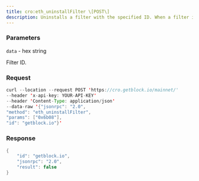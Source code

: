 ```yaml
---
title: cro:eth_uninstallFilter \[POST\]
description: Uninstalls a filter with the specified ID. When a filter is no longerrequired, call this method.Filters time out when not requested by eth_getFilterChanges oreth_getFilterLogs for 10 minutes.
---
```


### Parameters


`data` - hex string

Filter ID.

### Request

``` java
curl --location --request POST 'https://cro.getblock.io/mainnet/' 
--header 'x-api-key: YOUR-API-KEY' 
--header 'Content-Type: application/json' 
--data-raw '{"jsonrpc": "2.0",
"method": "eth_uninstallFilter",
"params": ["0x6b08"],
"id": "getblock.io"}'
```

###  Response

``` java
{
    "id": "getblock.io",
    "jsonrpc": "2.0",
    "result": false
}
```


